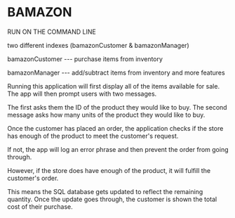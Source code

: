 # BAMAZON

RUN ON THE COMMAND LINE 

two different indexes (bamazonCustomer & bamazonManager)

bamazonCustomer
--- purchase items from inventory

bamazonManager
--- add/subtract items from inventory and more features

Running this application will first display all of the items available for sale.
The app will then prompt users with two messages.

The first asks them the ID of the product they would like to buy.
The second message asks how many units of the product they would like to buy.

Once the customer has placed an order, the application checks if the store has enough of the product to meet the customer's request.

If not, the app will log an error phrase and then prevent the order from going through.

However, if the store does have enough of the product, it will fulfill the customer's order.


This means the SQL database gets updated to reflect the remaining quantity.
Once the update goes through, the customer is shown the total cost of their purchase.